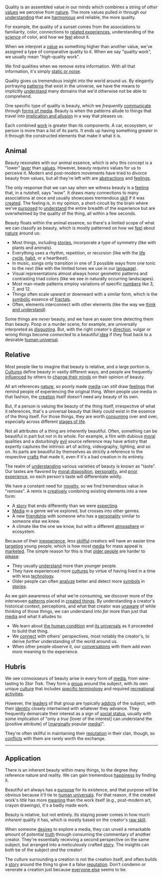 
Quality is an assembled value in our minds which combines a string of *other* [values](values.md) we perceive from [nature](reality.md). The more values pulled in through our [understanding](understanding.md) that are [harmonious](mind-feelings.md) and reliable, the more quality.

For example, the quality of a sunset comes from the associations to familiarity, color, connections to [related experiences](stories.md), understanding of the [science](science.md) of color, and how we [feel](mind-feelings.md) about it.

When we interpret a [value](values.md) as something higher than another value, we've assigned a type of comparative quality to it. When we say "quality work", we usually mean "*high*-quality work".

We find qualities when we remove extra information. With all that information, it's simply [static or noise](unknown.md).

Quality gives us tremendous insight into the world around us. By elegantly portraying [patterns](symbols.md) that exist in the universe, we have the means to implicitly [understand](understanding.md) many domains that we'd otherwise not be able to comprehend.

One specific type of quality is beauty, which we *frequently* [communicate](people-conversation.md) through [forms of media](creations.md). Beauty is when the patterns allude to things that travel into [implication and allusion](stories.md) in a way that pleases us.

Each combined [work](creations.md) is greater than its components. A car, ecosystem, or person is more than a list of its parts. It ends up having something greater in it through the constructed elements that make it what it is.

## Animal

Beauty resonates with our animal essence, which is why this concept is a "lower" [layer](https://gainedin.site/layers/) than [values](values.md). However, beauty *requires* values for us to perceive it. Modern and post-modern movements have tried to divorce beauty from values, but all they're left with are [abstractions](symbols.md) and [feelings](mind-feelings.md).

The only response that we can say when we witness beauty is a [feeling](mind-feelings.md) that, in a nutshell, says "wow". It draws many connections to many associations at once and usually showcases tremendous [skill](mind-creativity.md) if it was [created](creations.md). The feeling is, in my opinion, a short-circuit by the brain where we've [purposed](purpose.md) to [understand](understanding.md) the entire breadth of the experience but are overwhelmed by the quality of the thing, all within a few seconds.

Beauty floats within the animal essence, so there's a limited scope of what we can classify as beauty, which is mostly patterned on how we [feel](mind-feelings.md) about [nature](reality.md) around us:

- Most things, including [stories](stories.md), incorporate a type of symmetry (like with plants and animals).
- Everything uses a rhythm, repetition, or recursion (like with the [life cycle](people-family.md), [habit](habits.md), or a heartbeat).
- In music, songs only transition in one of 3 possible ways from one tonic to the next (like with the limited tones we use in our [language](language.md)).
- Visual representations almost always honor geometric patterns and contrasting triad colors (like we see in naturally occurring landscapes).
- Most man-made patterns employ variations of specific [numbers](math.md) like 3, 7, and 12.
- Things often scale upward or downward with a similar form, which is the [symbolic](symbols.md) essence of [fractals](math.md).
- Often, elements interconnect with other elements (like the way we [think and understand](understanding.md)).

Some things are *never* beauty, and we have an easier time detecting them than beauty. Poop or a murder scene, for example, are universally interpreted as [disgusting](mind-feelings-disgust.md). But, with the right creator's [direction](mind-creativity.md), vulgar or wrong things become *connected* to a beautiful [idea](values.md) if they float back to a desirable [human universal](humanity-universals.md).

## Relative

Most people like to imagine that beauty is relative, and a large portion is. [Cultures](culture.md) define beauty in vastly different ways, and people are frequently [influenced](influence.md) by others to [change their minds](changes.md) on their opinion of beauty.

All art references [nature](reality.md), so poorly made [media](creations.md) can *still* draw [feelings](mind-feelings.md) that remind people of experiencing the original thing. When people use media in that fashion, the [creation](creations.md) itself doesn't need any beauty of its own.

But, if a person is valuing the beauty of the thing itself, irrespective of what it references, that's a universal beauty that likely could exist in the essence of the thing itself. For those things, they are worth [consuming](image.md) over and over, especially across different [stages of life](maturity.md).

Not all attributes of a thing are inherently beautiful. Often, something can be beautiful in part but not in its whole. For example, a film with dubious [moral](morality.md) qualities and a disturbingly [evil](morality-evil.md) source reference may have artistry that expertly captures the intrinsic art of acting, videography, lighting, and so on. Its parts are beautiful by themselves as strictly a reference to the respective [crafts](mind-creativity-results.md) that made it, even if it's a bad creation in its entirety.

The realm of [understanding](understanding.md) various varieties of beauty is known as "taste". Our tastes are flavored by [moral disposition](morality.md), [personality](humanity.md), and [prior experience](understanding.md), so each person's taste will differentiate wildly.

We have a constant need for [novelty](image.md), so we find tremendous value in "remixes". A remix is [creatively](mind-creativity.md) combining existing elements into a new form:

- A [story](stories.md) that ends differently than we were [expecting](imagination.md).
- [Media](creations.md) in a genre we've explored, but crosses into other genres.
- A new [friendship](people-friends.md) with someone who has a [personality](personality.md) similar to someone else we knew.
- A climate like the one we know, but with a different [atmosphere](jobs-spcialization.md) or ecosystem.

Because of their [inexperience](maturity.md), less [skillful](mind-creativity.md) creators will have an easier time [targeting](purpose.md) young people, which is how most [media](creations.md) for mass appeal is [marketed](marketing.md). The simple reason for this is that [older people](maturity.md) are harder to [please](meaning.md):

- They usually [understand](understanding.md) more than younger people.
- They have experienced more [cultures](culture.md) by virtue of having lived in a time with less [technology](technology.md).
- Older people can often [analyze](logic.md) better and detect more [symbols](symbols.md) in [stories](stories.md).

As we gain awareness of what we're consuming, we discover more of the interwoven [patterns](values.md) placed in [created things](creations.md). By understanding a creator's historical context, perceptions, and what that creator was [unaware](awareness.md) of while thinking of those things, we can understand into *far* more than just that [media](creations.md) and what it alludes to:

- We learn about [the human condition](humanity.md) and [its universals](humanity-universals.md) as it proceeded to build that thing.
- We [con](people-friends.md)[n](people-conversation.md)[ect](people-friends.md) with others' perspectives, most notably the creator's, to derive *further* understanding of the world around us.
- When other people observe it, our [conversations](people-conversation.md) with them add even *more* meaning to the experience.

## Hubris

We see connoisseurs of beauty arise in every form of [media](creations.md), from wine-tasting to *Star Trek*. They form a [group](groups-member.md) around the subject, with its own unique [culture](culture.md) that includes [specific terminology](language.md) and required [recreational activities](purpose.md).

However, the [leaders](groups-small.md) of that group are typically [addicts](addiction.md) of the subject, with their [identity](identity.md) closely intertwined with whatever they advance. They frequently demarcate their interest as a sign of [social status](power-types.md), usually with some implication of "only a *true* [lover of the interest] can understand the [positive attribute] of [[marginally](trends.md) popular [media](creations.md)]".

They're often skillful in maintaining their [reputation](image.md) in their clan, though, so [conflicts](people-conflicts.md) with them are rarely worth the exchange.

* * * * *

## Application

There is an inherent beauty within many things, to the degree they reference nature and reality. We can gain tremendous [happiness](mind-feelings-happiness.md) by finding it.

Beautiful art always has a [purpose](purpose.md) for its existence, and that purpose will be obvious because it'll tie to [human universals](humanity-universals.md). For that reason, if the created work's *title* has more [meaning](meaning.md) than the work itself (e.g., post-modern art, crayon drawings), it's a badly made work.

Beauty is relative, but not entirely. Its staying power comes in how much *inherent* quality it has, which is mostly based on the creator's [raw skill](mind-creativity.md).

When someone [desires](purpose.md) to explore a media, they can unveil a remarkable amount of potential [truth](reality.md) through consuming the commentary of another creator. They're essentially receiving a second perspective on the same subject, but arranged into a meticulously crafted [story](stories.md). The insights can both be of the subject *and* the creator!

The culture surrounding a creation is not the creation itself, and often builds a [story](stories.md) around the thing to give it a false [reputation](image.md). Don't condemn or venerate a creation just because [everyone else](trends.md) seems to be.
